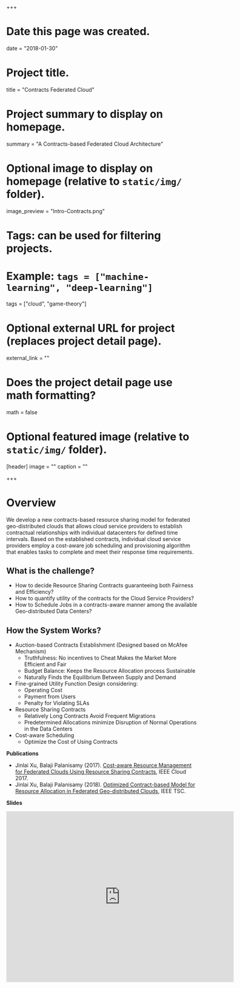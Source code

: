 +++
# Date this page was created.
date = "2018-01-30"

# Project title.
title = "Contracts Federated Cloud"

# Project summary to display on homepage.
summary = "A Contracts-based Federated Cloud Architecture"

# Optional image to display on homepage (relative to `static/img/` folder).
image_preview = "Intro-Contracts.png"

# Tags: can be used for filtering projects.
# Example: `tags = ["machine-learning", "deep-learning"]`
tags = ["cloud", "game-theory"]

# Optional external URL for project (replaces project detail page).
external_link = ""

# Does the project detail page use math formatting?
math = false

# Optional featured image (relative to `static/img/` folder).
[header]
image = ""
caption = ""

+++
# Overview


We develop a new contracts-based resource sharing model for federated geo-distributed clouds that allows cloud service providers to establish contractual relationships with individual datacenters for defined time intervals. Based on the established contracts, individual cloud service providers employ a cost-aware job scheduling and provisioning algorithm that enables tasks to complete and meet their response time requirements. 

## What is the challenge? 
 + How to decide Resource Sharing Contracts guaranteeing both Fairness and Efficiency?
 + How to quantify utility of the contracts for the Cloud Service Providers?
 + How to Schedule Jobs in a contracts-aware manner among the available Geo-distributed Data Centers?

## How the System Works?
 + Auction-based Contracts Establishment (Designed based on McAfee Mechanism)
    + Truthfulness: No incentives to Cheat Makes the Market More Efficient and Fair
    + Budget Balance: Keeps the Resource Allocation process Sustainable 
    + Naturally Finds the Equilibrium Between Supply and Demand
 + Fine-grained Utility Function Design considering:
    + Operating Cost
    + Payment from Users
    + Penalty for Violating SLAs
 + Resource Sharing Contracts
    + Relatively Long Contracts Avoid Frequent Migrations
    + Predetermined Allocations minimize Disruption of Normal Operations in the Data Centers
 + Cost-aware Scheduling 
    + Optimize the Cost of Using Contracts

**Publications**

 + Jinlai Xu, Balaji Palanisamy (2017). [Cost-aware Resource Management for Federated Clouds Using Resource Sharing Contracts](https://www.researchgate.net/publication/317097662_Cost-Aware_Resource_Management_for_Federated_Clouds_Using_Resource_Sharing_Contracts), IEEE Cloud 2017.
 + Jinlai Xu, Balaji Palanisamy (2018). [Optimized Contract-based Model for Resource Allocation in Federated Geo-distributed Clouds](https://www.researchgate.net/publication/322691834_Optimized_Contract-based_Model_for_Resource_Allocation_in_Federated_Geo-distributed_Clouds), IEEE TSC.
 
**Slides**

<iframe src="https://onedrive.live.com/embed?cid=E1DD6EDD2DA4DFBE&resid=E1DD6EDD2DA4DFBE%2121398&authkey=ANCwepdLkgdg-Xo&em=2" width="600" height="450" frameborder="0" scrolling="no"></iframe>
